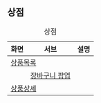 <h2 class="pb-2 border-bottom">상점</h2>
<table class="table table-striped">
    <caption>상점</caption>
    <thead>
        <tr>
            <th scope="col">화면</th>
            <th scope="col">서브</th>
            <th scope="col">설명</th>
        </tr>
    </thead>
    <tbody>
        <tr>
            <td colspan="2"><a href="store/list.html">상품목록</a></td>
            <td></td>
        </tr>
        <tr>
            <td></td>
            <td><a href="store/list-cart.html">장바구니 팝업</a></td>
            <td></td>
        </tr>
        <tr>
            <td colspan="2"><a href="store/detail.html">상품상세</a></td>
            <td></td>
        </tr>
    </tbody>
</table>
